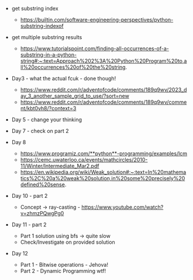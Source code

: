 - get substring index
  - https://builtin.com/software-engineering-perspectives/python-substring-indexof

- get multiple substring results
  - https://www.tutorialspoint.com/finding-all-occurrences-of-a-substring-in-a-python-string#:~:text=Approach%202%3A%20Python%20Program%20to,all%20occurrences%20of%20the%20string.

- Day3 - what the actual fcuk - done though!
  - https://www.reddit.com/r/adventofcode/comments/189q9wv/2023_day_3_another_sample_grid_to_use/?sort=new
  - https://www.reddit.com/r/adventofcode/comments/189q9wv/comment/kbt0vh8/?context=3

- Day 5 - change your thinking
  
- Day 7 - check on part 2

- Day 8
    - https://www.programiz.com/**python**-programming/examples/lcm
    - https://cemc.uwaterloo.ca/events/mathcircles/2010-11/Winter/Intermediate_Mar2.pdf
    - https://en.wikipedia.org/wiki/Weak_solution#:~:text=In%20mathematics%2C%20a%20weak%20solution,in%20some%20precisely%20defined%20sense.

- Day 10 - part 2 
  - Concept -> ray-casting - https://www.youtube.com/watch?v=zhmzPQwgPg0

- Day 11 - part 2
  - Part 1 solution using bfs -> quite slow
  - Check/Investigate on provided solution

- Day 12
  - Part 1 - Bitwise operations - Jehova!
  - Part 2 - Dynamic Programming wtf!



